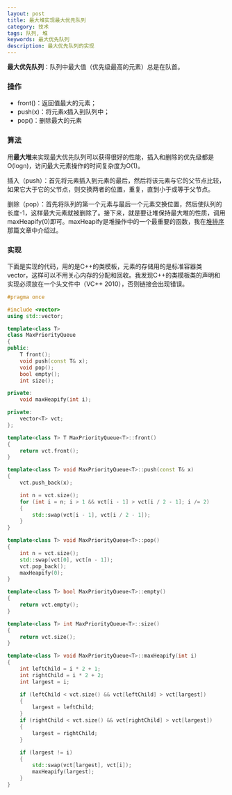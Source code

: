 ```yaml
---
layout: post
title: 最大堆实现最大优先队列
category: 技术
tags: 队列, 堆
keywords: 最大优先队列
description: 最大优先队列的实现
---
```


**最大优先队列**：队列中最大值（优先级最高的元素）总是在队首。

### 操作

- front()：返回值最大的元素；
- push(x)：将元素x插入到队列中；
- pop()：删除最大的元素

### 算法

用**最大堆**来实现最大优先队列可以获得很好的性能，插入和删除的优先级都是O(logn)，访问最大元素操作的时间复杂度为O(1)。

插入（push）：首先将元素插入到元素的最后，然后将该元素与它的父节点比较，如果它大于它的父节点，则交换两者的位置，重复，直到小于或等于父节点。

删除（pop）：首先将队列的第一个元素与最后一个元素交换位置，然后使队列的长度-1，这样最大元素就被删除了。接下来，就是要让堆保持最大堆的性质，调用maxHeapify(0)即可。maxHeapify是堆操作中的一个最重要的函数，我在[堆排序](https://hotwill.github.io/2014/10/06/%E5%A0%86%E6%8E%92%E5%BA%8F.html)那篇文章中介绍过。

### 实现

下面是实现的代码，用的是C++的类模板，元素的存储用的是标准容器类vector，这样可以不用关心内存的分配和回收。我发现C++的类模板类的声明和实现必须放在一个头文件中（VC++ 2010），否则链接会出现错误。

```c++
#pragma once

#include <vector>
using std::vector;

template<class T>
class MaxPriorityQueue
{
public:
	T front();
	void push(const T& x);
	void pop();
	bool empty();
	int size();

private:
	void maxHeapify(int i);

private:
	vector<T> vct;
};

template<class T> T MaxPriorityQueue<T>::front()
{
	return vct.front();
}

template<class T> void MaxPriorityQueue<T>::push(const T& x)
{
	vct.push_back(x);

	int n = vct.size();
	for (int i = n; i > 1 && vct[i - 1] > vct[i / 2 - 1]; i /= 2)
	{
		std::swap(vct[i - 1], vct[i / 2 - 1]);
	}
}

template<class T> void MaxPriorityQueue<T>::pop()
{
	int n = vct.size();
	std::swap(vct[0], vct[n - 1]);
	vct.pop_back();
	maxHeapify(0);
}

template<class T> bool MaxPriorityQueue<T>::empty()
{
	return vct.empty();
}

template<class T> int MaxPriorityQueue<T>::size()
{
	return vct.size();
}

template<class T> void MaxPriorityQueue<T>::maxHeapify(int i)
{
	int leftChild = i * 2 + 1;
	int rightChild = i * 2 + 2;
	int largest = i;

	if (leftChild < vct.size() && vct[leftChild] > vct[largest])
	{
		largest = leftChild;
	}
	if (rightChild < vct.size() && vct[rightChild] > vct[largest])
	{
		largest = rightChild;
	}

	if (largest != i)
	{
		std::swap(vct[largest], vct[i]);
		maxHeapify(largest);
	}
}

```